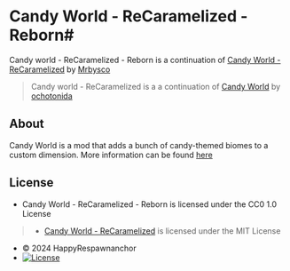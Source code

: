 # Candy World - ReCaramelized - Reborn#
Candy world - ReCaramelized - Reborn is a continuation of [Candy World - ReCaramelized](https://github.com/Mrbysco/CandyWorld) by [Mrbysco](https://github.com/Mrbysco)
> Candy world - ReCaramelized is a a continuation of [Candy World](https://github.com/ochotonida/candymod) by [ochotonida](https://github.com/ochotonida)

## About ##
Candy World is a mod that adds a bunch of candy-themed biomes to a custom dimension. More information can be found [here](https://example.com)

## License ##
* Candy World - ReCaramelized - Reborn is licensed under the CC0 1.0 License
> * [Candy World - ReCaramelized](https://github.com/Mrbysco/CandyWorld) is licensed under the MIT License

  - © 2024 HappyRespawnanchor
  - [![License](https://img.shields.io/badge/License-CC0%201.0-red.svg?style=flat)](https://creativecommons.org/publicdomain/zero/1.0/)

